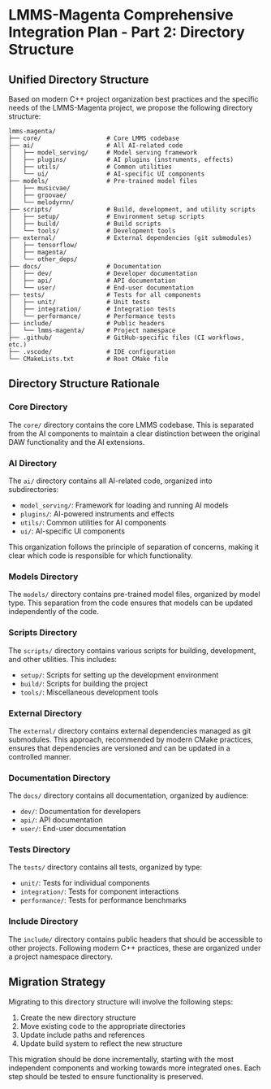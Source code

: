 # LMMS-Magenta Comprehensive Integration Plan - Part 2: Directory Structure

## Unified Directory Structure

Based on modern C++ project organization best practices and the specific needs of the LMMS-Magenta project, we propose the following directory structure:

```
lmms-magenta/
├── core/                  # Core LMMS codebase
├── ai/                    # All AI-related code
│   ├── model_serving/     # Model serving framework
│   ├── plugins/           # AI plugins (instruments, effects)
│   ├── utils/             # Common utilities
│   └── ui/                # AI-specific UI components
├── models/                # Pre-trained model files
│   ├── musicvae/
│   ├── groovae/
│   └── melodyrnn/
├── scripts/               # Build, development, and utility scripts
│   ├── setup/             # Environment setup scripts
│   ├── build/             # Build scripts
│   └── tools/             # Development tools
├── external/              # External dependencies (git submodules)
│   ├── tensorflow/
│   ├── magenta/
│   └── other_deps/
├── docs/                  # Documentation
│   ├── dev/               # Developer documentation
│   ├── api/               # API documentation
│   └── user/              # End-user documentation
├── tests/                 # Tests for all components
│   ├── unit/              # Unit tests
│   ├── integration/       # Integration tests
│   └── performance/       # Performance tests
├── include/               # Public headers
│   └── lmms-magenta/      # Project namespace
├── .github/               # GitHub-specific files (CI workflows, etc.)
├── .vscode/               # IDE configuration
└── CMakeLists.txt         # Root CMake file
```

## Directory Structure Rationale

### Core Directory

The `core/` directory contains the core LMMS codebase. This is separated from the AI components to maintain a clear distinction between the original DAW functionality and the AI extensions.

### AI Directory

The `ai/` directory contains all AI-related code, organized into subdirectories:

- `model_serving/`: Framework for loading and running AI models
- `plugins/`: AI-powered instruments and effects
- `utils/`: Common utilities for AI components
- `ui/`: AI-specific UI components

This organization follows the principle of separation of concerns, making it clear which code is responsible for which functionality.

### Models Directory

The `models/` directory contains pre-trained model files, organized by model type. This separation from the code ensures that models can be updated independently of the code.

### Scripts Directory

The `scripts/` directory contains various scripts for building, development, and other utilities. This includes:

- `setup/`: Scripts for setting up the development environment
- `build/`: Scripts for building the project
- `tools/`: Miscellaneous development tools

### External Directory

The `external/` directory contains external dependencies managed as git submodules. This approach, recommended by modern CMake practices, ensures that dependencies are versioned and can be updated in a controlled manner.

### Documentation Directory

The `docs/` directory contains all documentation, organized by audience:

- `dev/`: Documentation for developers
- `api/`: API documentation
- `user/`: End-user documentation

### Tests Directory

The `tests/` directory contains all tests, organized by type:

- `unit/`: Tests for individual components
- `integration/`: Tests for component interactions
- `performance/`: Tests for performance benchmarks

### Include Directory

The `include/` directory contains public headers that should be accessible to other projects. Following modern C++ practices, these are organized under a project namespace directory.

## Migration Strategy

Migrating to this directory structure will involve the following steps:

1. Create the new directory structure
2. Move existing code to the appropriate directories
3. Update include paths and references
4. Update build system to reflect the new structure

This migration should be done incrementally, starting with the most independent components and working towards more integrated ones. Each step should be tested to ensure functionality is preserved.
